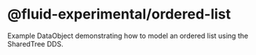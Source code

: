 # @fluid-experimental/ordered-list
Example DataObject demonstrating how to model an ordered list using the SharedTree DDS.
